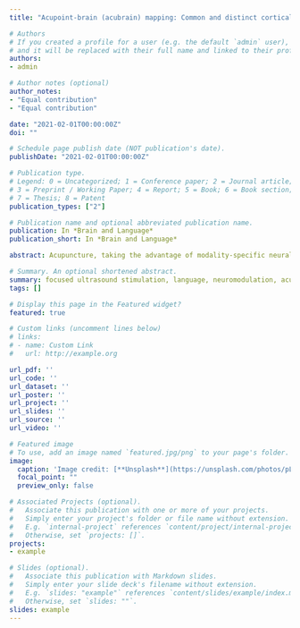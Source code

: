 ```yaml
---
title: "Acupoint-brain (acubrain) mapping: Common and distinct cortical language regions activated by focused ultrasound stimulation on two language-relevant acupoints"

# Authors
# If you created a profile for a user (e.g. the default `admin` user), write the username (folder name) here 
# and it will be replaced with their full name and linked to their profile.
authors:
- admin

# Author notes (optional)
author_notes:
- "Equal contribution"
- "Equal contribution"

date: "2021-02-01T00:00:00Z"
doi: ""

# Schedule page publish date (NOT publication's date).
publishDate: "2021-02-01T00:00:00Z"

# Publication type.
# Legend: 0 = Uncategorized; 1 = Conference paper; 2 = Journal article;
# 3 = Preprint / Working Paper; 4 = Report; 5 = Book; 6 = Book section;
# 7 = Thesis; 8 = Patent
publication_types: ["2"]

# Publication name and optional abbreviated publication name.
publication: In *Brain and Language*
publication_short: In *Brain and Language*

abstract: Acupuncture, taking the advantage of modality-specific neural pathways, has shown promising results in the treatment of brain disorders that affect different modalities such as pain and vision. However, the precise underlying mechanisms of within-modality neuromodulation of acupoints on human high-order cognition remain largely unknown. In the present study, we used a non-invasive and easy-operating method, focused ultrasound, to stimulate two language-relevant acupoints, namely GB39 (Xuanzhong) and SJ8 (Sanyangluo), of thirty healthy adults. The effect of focused ultrasound stimulation (FUS) on brain activation was examined by functional magnetic resonance imaging (fMRI). We found that stimulating GB39 and SJ8 by FUS evoked overlapping but distinct brain activation patterns. Our findings provide a major step toward within-modality (in this case, language) acupoint-brain (acubrain) mapping and shed light on to the potential use of FUS as a personalized treatment option for brain disorders that affect high-level cognitive functions.

# Summary. An optional shortened abstract.
summary: focused ultrasound stimulation, language, neuromodulation, acupoint
tags: []

# Display this page in the Featured widget?
featured: true

# Custom links (uncomment lines below)
# links:
# - name: Custom Link
#   url: http://example.org

url_pdf: ''
url_code: ''
url_dataset: ''
url_poster: ''
url_project: ''
url_slides: ''
url_source: ''
url_video: ''

# Featured image
# To use, add an image named `featured.jpg/png` to your page's folder. 
image:
  caption: 'Image credit: [**Unsplash**](https://unsplash.com/photos/pLCdAaMFLTE)'
  focal_point: ""
  preview_only: false

# Associated Projects (optional).
#   Associate this publication with one or more of your projects.
#   Simply enter your project's folder or file name without extension.
#   E.g. `internal-project` references `content/project/internal-project/index.md`.
#   Otherwise, set `projects: []`.
projects:
- example

# Slides (optional).
#   Associate this publication with Markdown slides.
#   Simply enter your slide deck's filename without extension.
#   E.g. `slides: "example"` references `content/slides/example/index.md`.
#   Otherwise, set `slides: ""`.
slides: example
---
```

